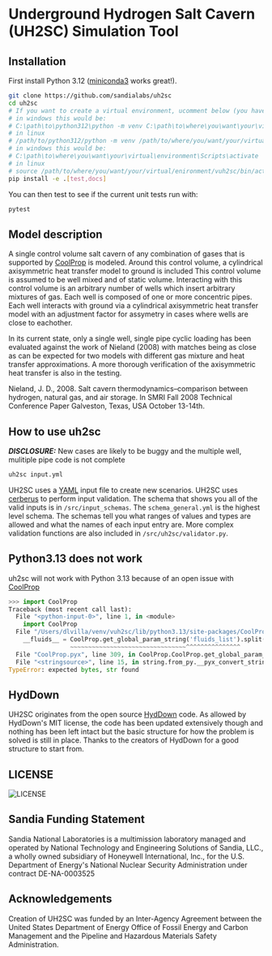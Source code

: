 # Underground Hydrogen Salt Cavern (UH2SC) Simulation Tool


## Installation
First install Python 3.12 ([miniconda3](https://repo.anaconda.com/miniconda/) works great!).

```bash
git clone https://github.com/sandialabs/uh2sc
cd uh2sc
# If you want to create a virtual environment, ucomment below (you have to change the paths, don't take the literally!)
# in windows this would be:
# C:\path\to\python312\python -m venv C:\path\to\where\you\want\your\virtual\environment\vuh2sc
# in linux
# /path/to/python312/python -m venv /path/to/where/you/want/your/virtual/enironment/vuh2sc
# in windows this would be:
# C:\path\to\where\you\want\your\virtual\environment\Scripts\activate
# in linux
# source /path/to/where/you/want/your/virtual/enironment/vuh2sc/bin/activate
pip install -e .[test,docs]
```

You can then test to see if the current unit tests run with:

```bash
pytest
```

## Model description

A single control volume salt cavern of any combination of gases that is supported by [CoolProp](http://www.coolprop.org/) is modeled. Around this control volume, a cylindrical axisymmetric heat transfer model to ground is included This control volume is assumed to be well mixed and of static volume. Interacting with this control volume is an arbitrary number of wells which insert arbitrary mixtures of gas. Each well is composed of one or more concentric pipes. Each well interacts with ground via a cylindrical axisymmetric heat transfer model with an adjustment factor for assymetry in cases where wells are close to eachother.

In its current state, only a single well, single pipe cyclic loading has been evaluated against the work of Nieland (2008) with matches being as close as can be expected for two models with different gas mixture and heat transfer approximations. A more thorough verification of the axisymmetric heat transfer is also in the testing.

Nieland, J. D., 2008. Salt cavern thermodynamics–comparison between hydrogen, natural gas, and air 
storage. In SMRI Fall 2008 Technical Conference Paper Galveston, Texas, USA October 13-14th.


## How to use uh2sc

**_DISCLOSURE:_** New cases are likely to be buggy and the multiple well, mulitiple pipe code is not complete

```bash
uh2sc input.yml
```


UH2SC uses a [YAML](https://yaml.org/) input file to create new scenarios. UH2SC uses [cerberus](https://docs.python-cerberus.org/) to perform input validation. The schema that shows you all of the valid inputs is in `/src/input_schemas`. The `schema_general.yml` is the highest level schema. The schemas tell you what ranges of values and types are allowed and what the names of each input entry are. More complex validation functions are also included in `/src/uh2sc/validator.py`. 








## Python3.13 does not work

uh2sc will not work with Python 3.13 because of an open issue with [CoolProp](http://www.coolprop.org/)

```python
>>> import CoolProp
Traceback (most recent call last):
  File "<python-input-0>", line 1, in <module>
    import CoolProp
  File "/Users/dlvilla/venv/vuh2sc/lib/python3.13/site-packages/CoolProp/__init__.py", line 22, in <module>
    __fluids__ = CoolProp.get_global_param_string('fluids_list').split(',')
                 ~~~~~~~~~~~~~~~~~~~~~~~~~~~~~~~~^^^^^^^^^^^^^^^
  File "CoolProp.pyx", line 309, in CoolProp.CoolProp.get_global_param_string
  File "<stringsource>", line 15, in string.from_py.__pyx_convert_string_from_py_std__in_string
TypeError: expected bytes, str found
```

## HydDown

UH2SC originates from the open source [HydDown](https://github.com/andr1976/HydDown) code. As allowed by HydDown's MIT license, the code has been updated extensively though and nothing has been left intact but the basic structure for how the problem is solved is still in place. Thanks to the creators of HydDown for a good structure to start from. 

## LICENSE

![LICENSE](LICENSE)

## Sandia Funding Statement

Sandia National Laboratories is a multimission laboratory managed and operated by National Technology and Engineering Solutions of Sandia, LLC., a wholly owned subsidiary of Honeywell International, Inc., for the U.S. Department of Energy's National Nuclear Security Administration under contract DE-NA-0003525

## Acknowledgements

Creation of UH2SC was funded by an Inter-Agency Agreement between the United States Department of Energy Office of Fossil Energy and Carbon Management and the Pipeline and Hazardous Materials Safety Administration.
